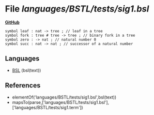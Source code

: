 # File _languages/BSTL/tests/sig1.bsl_
**[GitHub](https://github.com/softlang/yas/blob/master/languages/BSTL/tests/sig1.bsl)**
```
symbol leaf : nat -> tree ; // leaf in a tree
symbol fork : tree # tree -> tree ; // binary fork in a tree
symbol zero : -> nat ; // natural number 0
symbol succ : nat -> nat ; // successor of a natural number
```

## Languages
* [BSL](../languages/BSL.md) (bsl(text))

## References
* elementOf('languages/BSTL/tests/sig1.bsl',bsl(text))
* mapsTo(parse,['languages/BSTL/tests/sig1.bsl'],['languages/BSTL/tests/sig1.term'])
